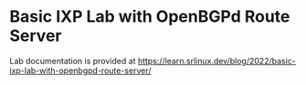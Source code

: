# Basic IXP Lab with OpenBGPd Route Server

Lab documentation is provided at <https://learn.srlinux.dev/blog/2022/basic-ixp-lab-with-openbgpd-route-server/>
